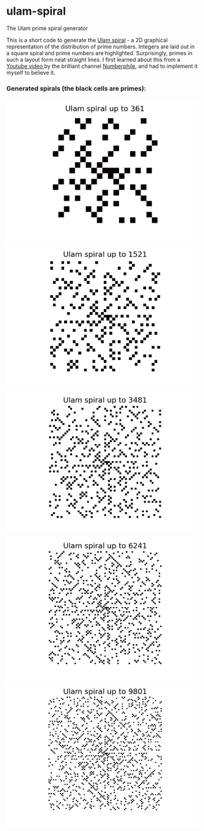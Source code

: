 # ulam-spiral
The Ulam prime spiral generator

This is a short code to generate the <a href="https://en.wikipedia.org/wiki/Ulam_spiral">Ulam spiral</a> - a 2D graphical representation of the distribution of prime numbers. Integers are laid out in a square spiral and prime numbers are highlighted. Surprisingly, primes in such a layout form neat straight lines. I first learned about this from a <a href="https://www.youtube.com/watch?v=iFuR97YcSLM"> Youtube video </a> by the brilliant channel <a href=https://www.youtube.com/channel/UCoxcjq-8xIDTYp3uz647V5A>Numberphile</a>, and had to implement it myself to believe it.


### Generated spirals (the black cells are primes):
<img src="ulams_prime_spiral_361.png" width="640">
<img src="ulams_prime_spiral_1521.png" width="640">
<img src="ulams_prime_spiral_3481.png" width="640">
<img src="ulams_prime_spiral_6241.png" width="640">
<img src="ulams_prime_spiral_9801.png" width="640">
